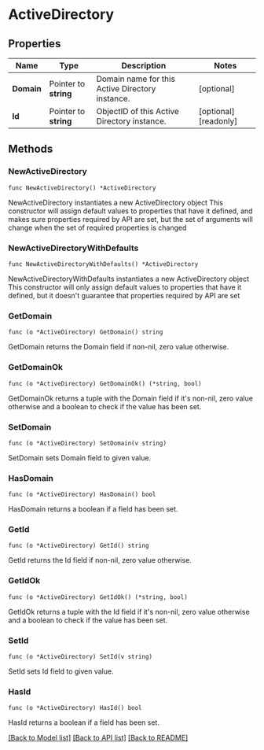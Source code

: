 # ActiveDirectory

## Properties

Name | Type | Description | Notes
------------ | ------------- | ------------- | -------------
**Domain** | Pointer to **string** | Domain name for this Active Directory instance. | [optional] 
**Id** | Pointer to **string** | ObjectID of this Active Directory instance. | [optional] [readonly] 

## Methods

### NewActiveDirectory

`func NewActiveDirectory() *ActiveDirectory`

NewActiveDirectory instantiates a new ActiveDirectory object
This constructor will assign default values to properties that have it defined,
and makes sure properties required by API are set, but the set of arguments
will change when the set of required properties is changed

### NewActiveDirectoryWithDefaults

`func NewActiveDirectoryWithDefaults() *ActiveDirectory`

NewActiveDirectoryWithDefaults instantiates a new ActiveDirectory object
This constructor will only assign default values to properties that have it defined,
but it doesn't guarantee that properties required by API are set

### GetDomain

`func (o *ActiveDirectory) GetDomain() string`

GetDomain returns the Domain field if non-nil, zero value otherwise.

### GetDomainOk

`func (o *ActiveDirectory) GetDomainOk() (*string, bool)`

GetDomainOk returns a tuple with the Domain field if it's non-nil, zero value otherwise
and a boolean to check if the value has been set.

### SetDomain

`func (o *ActiveDirectory) SetDomain(v string)`

SetDomain sets Domain field to given value.

### HasDomain

`func (o *ActiveDirectory) HasDomain() bool`

HasDomain returns a boolean if a field has been set.

### GetId

`func (o *ActiveDirectory) GetId() string`

GetId returns the Id field if non-nil, zero value otherwise.

### GetIdOk

`func (o *ActiveDirectory) GetIdOk() (*string, bool)`

GetIdOk returns a tuple with the Id field if it's non-nil, zero value otherwise
and a boolean to check if the value has been set.

### SetId

`func (o *ActiveDirectory) SetId(v string)`

SetId sets Id field to given value.

### HasId

`func (o *ActiveDirectory) HasId() bool`

HasId returns a boolean if a field has been set.


[[Back to Model list]](../README.md#documentation-for-models) [[Back to API list]](../README.md#documentation-for-api-endpoints) [[Back to README]](../README.md)


